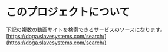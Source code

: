 # このプロジェクトについて

下記の複数の動画サイトを検索できるサービスのソースになります。
[https://doga.slavesystems.com/search/](https://doga.slavesystems.com/search/)  
